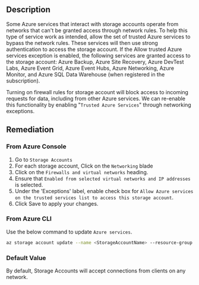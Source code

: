## Description

Some Azure services that interact with storage accounts operate from networks that can't be granted access through network rules. To help this type of service work as intended, allow the set of trusted Azure services to bypass the network rules. These services will then use strong authentication to access the storage account. If the Allow trusted Azure services exception is enabled, the following services are granted access to the storage account: Azure Backup, Azure Site Recovery, Azure DevTest Labs, Azure Event Grid, Azure Event Hubs, Azure Networking, Azure Monitor, and Azure SQL Data Warehouse (when registered in the subscription).

Turning on firewall rules for storage account will block access to incoming requests for data, including from other Azure services. We can re-enable this functionality by enabling "`Trusted Azure Services`" through networking exceptions.

## Remediation

### From Azure Console

1. Go to `Storage Accounts`
2. For each storage account, Click on the `Networking` blade
3. Click on the `Firewalls and virtual networks` heading.
4. Ensure that `Enabled from selected virtual networks and IP addresses` is selected.
5. Under the 'Exceptions' label, enable check box for `Allow Azure services on the trusted services list to access this storage account`.
6. Click Save to apply your changes.

### From Azure CLI

Use the below command to update `Azure services`.

```bash
az storage account update --name <StorageAccountName> --resource-group <resourceGroupName> --bypass AzureServices
```

### Default Value

By default, Storage Accounts will accept connections from clients on any network.

